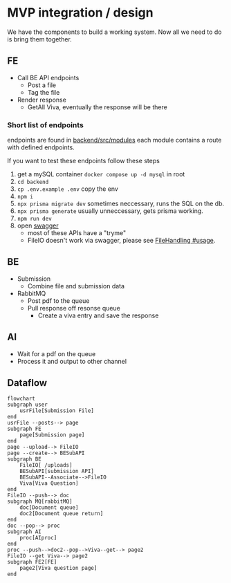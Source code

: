 # MVP integration / design
We have the components to build a working system. Now all we need to do is bring them together.

## FE
- Call BE API endpoints
  - Post a file
  - Tag the file
- Render response
  - GetAll Viva, eventually the response will be there

### Short list of endpoints
endpoints are found in [backend/src/modules](../../backend/src/modules) each module contains a route with defined endpoints.

If you want to test these endpoints follow these steps
1. get a mySQL container `docker compose up -d mysql` in root
2. `cd backend`
3. `cp .env.example .env` copy the env
4. `npm i`
5. `npx prisma migrate dev` sometimes neccessary, runs the SQL on the db.
6. `npx prisma generate` usually unneccessary, gets prisma working.
7. `npm run dev`
8. open [swagger](http://localhost:8080/v1/swagger)
   - most of these APIs have a "tryme"
   - FileIO doesn't work via swagger, please see [FileHandling #usage](fileHandling.md#Usage).

## BE
- Submission
  - Combine file and submission data
- RabbitMQ
  - Post pdf to the queue
  - Pull response off resonse queue
    - Create a viva entry and save the response

## AI
- Wait for a pdf on the queue
- Process it and output to other channel

## Dataflow

```mermaid
flowchart 
subgraph user
    usrFile[Submission File]
end
usrFile --posts--> page
subgraph FE
    page[Submission page]
end
page --upload--> FileIO
page --create--> BESubAPI
subgraph BE
    FileIO[ /uploads]
    BESubAPI[submission API]
    BESubAPI--Associate-->FileIO
    Viva[Viva Question]
end
FileIO --push--> doc
subgraph MQ[rabbitMQ]
    doc[Document queue]
    doc2[Document queue return]
end
doc --pop--> proc
subgraph AI
    proc[AIproc]
end
proc --push-->doc2--pop-->Viva--get--> page2
FileIO --get Viva--> page2
subgraph FE2[FE]
    page2[Viva question page]
end

```